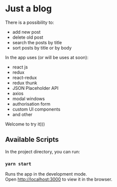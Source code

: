# Just a blog

There is a possibility to:
  - add new post
  - delete old post 
  - search the posts by title
  - sort posts by title or by body
 
In the app uses (or will be uses at soon):
  - react js
  - redux
  - react-redux
  - redux thunk
  - JSON Placeholder API
  - axios
  - modal windows
  - authorisation form
  - custom UI components
  - and other
  
 Welcome to try it)))

## Available Scripts

In the project directory, you can run:

### `yarn start`

Runs the app in the development mode.\
Open [http://localhost:3000](http://localhost:3000) to view it in the browser.
